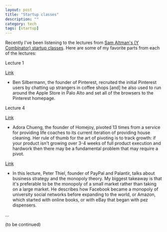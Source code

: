 ```yaml
---
layout: post
title: "Startup classes"
description: ""
category: tech
tags: [startup]
---
```



Recently I've been listening to the lectures from [Sam Altman's (Y Combinator) startup classes](http://startupclass.samaltman.com/).
Here are some of my favorite parts from each of the lectures:

<p class="spotlight">Lecture 1 </p>

[Link](http://startupclass.samaltman.com/courses/lec01/)

- Ben Silbermann, the founder of Pinterest, recruited the initial Pinterest users by chatting up strangers in coffee
shops [and] he also used to run around the Apple Store in Palo Alto and set all of the browsers to the Pinterest homepage.

<p class="spotlight">Lecture 4 </p>

[Link](http://startupclass.samaltman.com/courses/lec04/)

- Adora Chueng, the founder of Homejoy, pivoted 13 times from a service for providing life coaches to its current
iteration of providing house cleaning. Her rule of thumb for the art of pivoting is to track growth: if your product
isn't growing over 3-4 weeks of full product execution and hardwork then there may be a fundamental problem that may
require a pivot.

[Link](http://startupclass.samaltman.com/courses/lec05/)

- In this lecture, Peter Thiel, founder of PayPal and Palantir, talks about business strategy and the monopoly theory.
My biggest takeaway is that it's preferable to be the monopoly of a small market rather than taking on a large
market. He describes how Facebook became a monopoly of university social networks before expanding to the world, or
Amazon, which started with online books, or with eBay that began with pez dispensers.

...

(to be continued)


